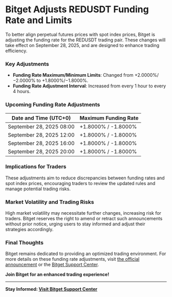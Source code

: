 # Bitget Adjusts REDUSDT Funding Rate and Limits

To better align perpetual futures prices with spot index prices, Bitget is adjusting the funding rate for the REDUSDT trading pair. These changes will take effect on September 28, 2025, and are designed to enhance trading efficiency.

### Key Adjustments

- **Funding Rate Maximum/Minimum Limits**: Changed from +2.0000%/−2.0000% to +1.8000%/−1.8000%.
- **Funding Rate Adjustment Interval**: Increased from every 1 hour to every 4 hours.

### Upcoming Funding Rate Adjustments

| Date and Time (UTC+0)    | Maximum Funding Rate     |
|---------------------------|--------------------------|
| September 28, 2025 08:00 | +1.8000% / -1.8000%      |
| September 28, 2025 12:00 | +1.8000% / -1.8000%      |
| September 28, 2025 16:00 | +1.8000% / -1.8000%      |
| September 28, 2025 20:00 | +1.8000% / -1.8000%      |

### Implications for Traders

These adjustments aim to reduce discrepancies between funding rates and spot index prices, encouraging traders to review the updated rules and manage potential trading risks.

### Market Volatility and Trading Risks

High market volatility may necessitate further changes, increasing risk for traders. Bitget reserves the right to amend or retract such announcements without prior notice, urging users to stay informed and adjust their strategies accordingly.

### Final Thoughts

Bitget remains dedicated to providing an optimized trading environment. For more details on these funding rate adjustments, visit [the official announcement](https://www.bitget.com/support/articles/12560603838745) or the [Bitget Support Center](https://www.bitget.com/support).

**Join Bitget for an enhanced trading experience!**

---

**Stay Informed: [Visit Bitget Support Center](https://www.bitget.com/support)**
